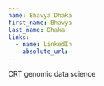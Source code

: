 ```yaml
---
name: Bhavya Dhaka
first_name: Bhavya
last_name: Dhaka
links:
  - name: LinkedIn
    absolute_url: 
---
```

CRT genomic data science 
